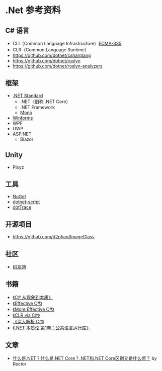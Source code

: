 # .Net 参考资料

## C# 语言
- CLI（Common Language Infrastructure）[ECMA-335](https://www.ecma-international.org/publications-and-standards/standards/ecma-335/)
- CLR（Common Language Runtime）
- https://github.com/dotnet/csharplang
- https://github.com/dotnet/roslyn
- https://github.com/dotnet/roslyn-analyzers

## 框架
- [.NET Standard](https://docs.microsoft.com/en-us/dotnet/standard/net-standard)
    - .NET（旧称 .NET Core）
    - .NET Framework
    - [Mono](https://github.com/mono/mono)
- [Winforms](https://github.com/dotnet/winforms)
- WPF
- UWP
- ASP.NET
    - Blazor

## Unity
- Pixyz

## 工具
- [NuGet](https://github.com/NuGet/Home)
- [dotnet-script](https://github.com/filipw/dotnet-script)
- [dotTrace](https://www.jetbrains.com/profiler/)

## 开源项目
- https://github.com/d2phap/ImageGlass

## 社区
- [码友网](https://codedefault.com/)

## 书籍
- [《C# 从现象到本质》](https://book.douban.com/subject/30304759/)
- [《Effective C#》](https://book.douban.com/subject/30223371/)
- [《More Effective C#》](https://book.douban.com/subject/32548162/)
- [《CLR via C#》](https://book.douban.com/subject/26285940/)
- [《深入解析 C#》](https://book.douban.com/subject/35233416/)
- [《.NET 本质论 第1卷：公共语言运行库》](https://book.douban.com/subject/1151348/)

## 文章
- [什么是.NET？什么是.NET Core？.NET和.NET Core区别又是什么呢？](https://codedefault.com/p/difference-between-net-framework-and-net-core) by Rector